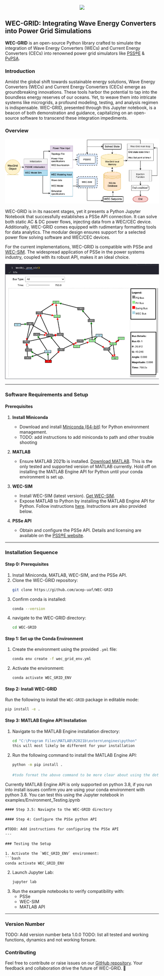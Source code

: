 <p align="center">
  <img src="./images/WEC-Gird_logo.png">
</p>

## WEC-GRID: Integrating Wave Energy Converters into Power Grid Simulations

**WEC-GRID** is an open-source Python library crafted to simulate the integration of Wave Energy Converters (WECs) and Current Energy Converters (CECs) into renowned power grid simulators like [PSS®E](https://new.siemens.com/global/en/products/energy/services/transmission-distribution-smart-grid/consulting-and-planning/pss-software/pss-e.html) & [PyPSA](https://pypsa.org/).

### Introduction

Amidst the global shift towards sustainable energy solutions, Wave Energy Converters (WECs) and Current Energy Converters (CECs) emerge as groundbreaking innovations. These tools harbor the potential to tap into the boundless energy reserves of our oceans. Yet, to weave them into intricate systems like microgrids, a profound modeling, testing, and analysis regimen is indispensable. WEC-GRID, presented through this Jupyter notebook, is a beacon of both demonstration and guidance, capitalizing on an open-source software to transcend these integration impediments.

### Overview

<p align="center">
  <img src="./images/WecGrid-flowchart.png">
</p>

WEC-GRID is in its nascent stages, yet it presents a Python Jupyter Notebook that successfully establishes a PSSe API connection. It can solve both static AC & DC power flows, injecting data from a WEC/CEC device. Additionally, WEC-GRID comes equipped with rudimentary formatting tools for data analytics. The modular design ensures support for a selected power flow solving software and WEC/CEC devices.

For the current implementations, WEC-GRID is compatible with PSSe and [WEC-SIM](https://wec-sim.github.io/WEC-Sim/). The widespread application of PSSe in the power systems industry, coupled with its robust API, makes it an ideal choice.

<p align="center">
  <img src="docs/example_viz.png" alt="WEC-GRID Data Visualization">
</p>

---

### Software Requirements and Setup

#### Prerequisites

1. **Install Miniconda**
   - Download and install [Miniconda (64-bit)](https://docs.conda.io/en/latest/miniconda.html) for Python environment management.
   - TODO: add instructions to add miniconda to path and other trouble shooting 

2. **MATLAB**
   - Ensure MATLAB 2021b is installed. [Download MATLAB](https://www.mathworks.com/products/matlab.html). This is the only tested and supported version of MATLAB currently. Hold off on installing the MATLAB Engine API for Python until your conda environment is set up.

3. **WEC-SIM**
   - Install WEC-SIM (latest version). [Get WEC-SIM](https://wec-sim.github.io/WEC-Sim/).
   - Expose MATLAB to Python by installing the MATLAB Engine API for Python. Follow instructions [here](https://www.mathworks.com/help/matlab/matlab_external/install-the-matlab-engine-for-python.html). Instructions are also provided below.

4. **PSSe API**
   - Obtain and configure the PSSe API. Details and licensing are available on the [PSS®E website](https://new.siemens.com/global/en/products/energy/services/transmission-distribution-smart-grid/consulting-and-planning/pss-software/pss-e.html).

---

### Installation Sequence

#### Step 0: Prerequisites
1. Install Miniconda, MATLAB, WEC-SIM, and the PSSe API.
2. Clone the WEC-GRID repository:
   ```bash
   git clone https://github.com/acep-uaf/WEC-GRID
3. Confirm conda is installed:
   ```bash
   conda --version
   ```
4. navigate to the WEC-GRID directory:
   ```bash
   cd WEC-GRID
   ```
#### Step 1: Set up the Conda Environment
1. Create the environment using the provided `.yml` file:
   ```bash
   conda env create -f wec_grid_env.yml
   ```
2. Activate the environment:
   ```bash
   conda activate WEC_GRID_ENV
   ```

#### Step 2: Install WEC-GRID
Run the following to install the `WEC-GRID` package in editable mode:
```bash
pip install -e .
```

#### Step 3: MATLAB Engine API Installation
1. Navigate to the MATLAB Engine installation directory:
   ```bash
   cd "C:\Program Files\MATLAB\R2021b\extern\engines\python"
   this will most likely be different for your installation
   ```
2. Run the following command to install the MATLAB Engine API:
   ```bash
   python -m pip install . 

   #todo format the above command to be more clear about using the dot 
   ```

Currently MATLAB Engine API is only supported on python 3.8, if you run into install issues confirm you are using your conda environment with python 3.8. You can test this using the Jupyter notebook in examples/Environment_Testing.ipynb
   ```
#### Step 3.5: Naviagte to the WEC-GRID directory

#### Step 4: Configure the PSSe python API

#TODO: Add instructions for configuring the PSSe API
---

### Testing the Setup

1. Activate the `WEC_GRID_ENV` environment:
   ```bash
   conda activate WEC_GRID_ENV
   ```
2. Launch Jupyter Lab:
   ```bash
   jupyter lab
   ```
3. Run the example notebooks to verify compatibility with:
   - PSSe
   - WEC-SIM
   - MATLAB API

---

### Version Number
TODO: Add version number beta 1.0.0
TODO: list all tested and working functions, dynamics and not working forsure. 

### Contributing

Feel free to contribute or raise issues on our [GitHub repository](https://github.com/acep-uaf/WEC-GRID). Your feedback and collaboration drive the future of WEC-GRID. 🚀
